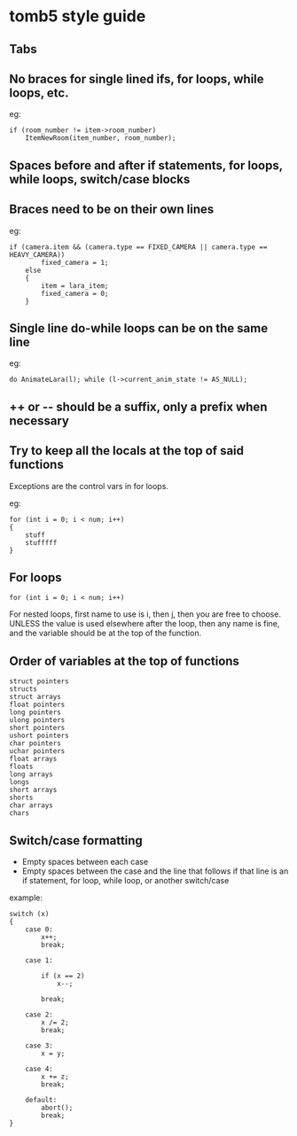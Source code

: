 # tomb5 style guide

## Tabs

## No braces for single lined ifs, for loops, while loops, etc.

eg:

```
if (room_number != item->room_number)
	ItemNewRoom(item_number, room_number);
```

## Spaces before and after if statements, for loops, while loops, switch/case blocks

## Braces need to be on their own lines

eg:

```
if (camera.item && (camera.type == FIXED_CAMERA || camera.type == HEAVY_CAMERA))
		fixed_camera = 1;
	else
	{
		item = lara_item;
		fixed_camera = 0;
	}
```

## Single line do-while loops can be on the same line

eg:

```
do AnimateLara(l); while (l->current_anim_state != AS_NULL);
```

## ++ or -- should be a suffix, only a prefix when necessary

## Try to keep all the locals at the top of said functions

Exceptions are the control vars in for loops.

eg:

```
for (int i = 0; i < num; i++)
{
	stuff
	stufffff
}
```

## For loops

```
for (int i = 0; i < num; i++)
```

For nested loops, first name to use is i, then j, then you are free to choose.
UNLESS the value is used elsewhere after the loop, then any name is fine, and the variable should be at the top of the function.

## Order of variables at the top of functions

```
struct pointers
structs
struct arrays
float pointers
long pointers
ulong pointers
short pointers
ushort pointers
char pointers
uchar pointers
float arrays
floats
long arrays
longs
short arrays
shorts
char arrays
chars
```

## Switch/case formatting

- Empty spaces between each case
- Empty spaces between the case and the line that follows if that line is an if statement, for loop, while loop, or another switch/case

example:

```
switch (x)
{
	case 0:
		x++;
		break;

	case 1:

		if (x == 2)
			x--;

		break;

	case 2:
		x /= 2;
		break;

	case 3:
		x = y;

	case 4:
		x += z;
		break;

	default:
		abort();
		break;
}
```
